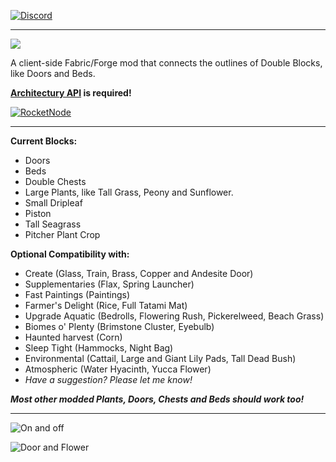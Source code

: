 [![Discord](https://teamdiopside.nl/assets/diopside/Serverbanner.png)](https://discord.gg/PJCXjSJnu2)

--- 

![](https://teamdiopside.nl/assets/seamless/Seamless2.png)

A client-side Fabric/Forge mod that connects the outlines of Double Blocks, like Doors and Beds.

**[Architectury API](https://modrinth.com/mod/architectury-api/versions) is required!**

[![RocketNode](https://teamdiopside.nl/assets/diopside/rocketnode.png)](https://billing.rocketnode.com/aff.php?aff=150440)

---

**Current Blocks:**

- Doors
- Beds
- Double Chests
- Large Plants, like Tall Grass, Peony and Sunflower.
- Small Dripleaf
- Piston
- Tall Seagrass
- Pitcher Plant Crop

**Optional Compatibility with:**

- Create (Glass, Train, Brass, Copper and Andesite Door)
- Supplementaries (Flax, Spring Launcher)
- Fast Paintings (Paintings)
- Farmer's Delight (Rice, Full Tatami Mat)
- Upgrade Aquatic (Bedrolls, Flowering Rush, Pickerelweed, Beach Grass)
- Biomes o' Plenty (Brimstone Cluster, Eyebulb)
- Haunted harvest (Corn)
- Sleep Tight (Hammocks, Night Bag)
- Environmental (Cattail, Large and Giant Lily Pads, Tall Dead Bush)
- Atmospheric (Water Hyacinth, Yucca Flower)
- *Have a suggestion? Please let me know!*

***Most other modded Plants, Doors, Chests and Beds should work too!***

---

![On and off](https://teamdiopside.nl/assets/seamless/compare.png)

![Door and Flower](https://teamdiopside.nl/assets/seamless/door_flower.png)